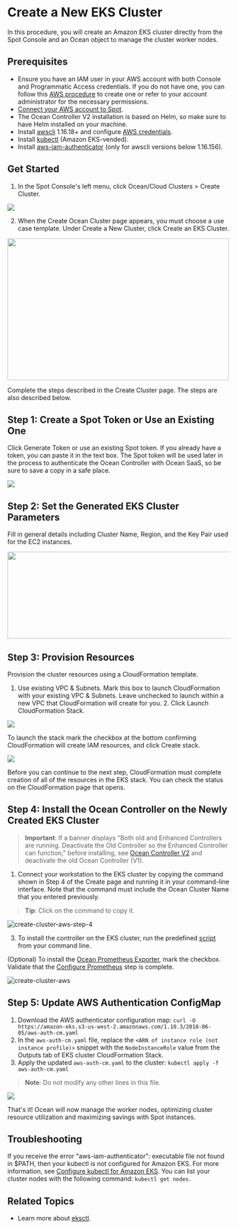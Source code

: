# Create a New EKS Cluster

In this procedure, you will create an Amazon EKS cluster directly from the Spot Console and an Ocean object to manage the cluster worker nodes.

## Prerequisites

- Ensure you have an IAM user in your AWS account with both Console and Programmatic Access credentials. If you do not have one, you can follow this [AWS procedure](https://docs.aws.amazon.com/IAM/latest/UserGuide/id_users_create.html) to create one or refer to your account administrator for the necessary permissions.
- [Connect your AWS account to Spot](connect-your-cloud-provider/aws-account).
- The Ocean Controller V2 installation is based on Helm, so make sure to have Helm installed on your machine.
- Install [awscli](https://docs.aws.amazon.com/cli/latest/userguide/installing.html) 1.16.18+ and configure [AWS credentials](https://docs.aws.amazon.com/cli/latest/userguide/cli-configure-quickstart.html#cli-configure-quickstart-config).
- Install [kubectl](https://docs.aws.amazon.com/eks/latest/userguide/install-kubectl.html) (Amazon EKS-vended).
- Install [aws-iam-authenticator](https://docs.aws.amazon.com/eks/latest/userguide/install-aws-iam-authenticator.html) (only for awscli versions below 1.16.156).

## Get Started

1. In the Spot Console's left menu, click Ocean/Cloud Clusters > Create Cluster.

<img src="/ocean/_media/create-cluster.png" />

2. When the Create Ocean Cluster page appears, you must choose a use case template. Under Create a New Cluster, click Create an EKS Cluster.

<img src="/ocean/_media/create-new-eks.png" width="500" height="320" />

Complete the steps described in the Create Cluster page. The steps are also described below.

## Step 1: Create a Spot Token or Use an Existing One

Click Generate Token or use an existing Spot token. If you already have a token, you can paste it in the text box. The Spot token will be used later in the process to authenticate the Ocean Controller with Ocean SaaS, so be sure to save a copy in a safe place.

<img src="/ocean/_media/new-eks-step1.png" />

## Step 2: Set the Generated EKS Cluster Parameters

Fill in general details including Cluster Name, Region, and the Key Pair used for the EC2 instances.

<img src="/ocean/_media/new-eks-step2.png" width="600" height="196" />

## Step 3: Provision Resources

Provision the cluster resources using a CloudFormation template.

1. Use existing VPC & Subnets. Mark this box to launch CloudFormation with your existing VPC & Subnets. Leave unchecked to launch within a new VPC that CloudFormation will create for you.
   2. Click Launch CloudFormation Stack.

<img src="/ocean/_media/new-eks-step3.png" />

To launch the stack mark the checkbox at the bottom confirming CloudFormation will create IAM resources, and click Create stack.

<img src="/ocean/_media/new-eks-step3-a.png" />

Before you can continue to the next step, CloudFormation must complete creation of all of the resources in the EKS stack. You can check the status on the CloudFormation page that opens.

## Step 4: Install the Ocean Controller on the Newly Created EKS Cluster

>**Important**: If a banner displays "Both old and Enhanced Controllers are running. Deactivate the Old Controller so the Enhanced Controller can function," before installing, 
see [Ocean Controller V2](https://docs.spot.io/ocean/tutorials/ocean-controller-v2) and deactivate the old Ocean Controller (V1).

1. Connect your workstation to the EKS cluster by copying the command shown in Step 4 of the Create page and running it in your command-line interface. Note that the command must include the Ocean Cluster Name that you entered previously.

> **Tip**: Click on the command to copy it.

![create-cluster-aws-step-4](https://github.com/user-attachments/assets/f7b16531-a09a-400d-96bb-cb7382cfce7b)

3. To install the controller on the EKS cluster, run the predefined [script](https://docs.spot.io/ocean/tutorials/spot-kubernetes-controller/ocean-controller-two-install?id=install-via-script) from your command line. 

(Optional) To install the [Ocean Prometheus Exporter](ocean/tools-and-integrations/prometheus/scrape), mark the checkbox. Validate that the [Configure Prometheus](ocean/tools-and-integrations/prometheus/) step is complete.

![create-cluster-aws](https://github.com/user-attachments/assets/8bfc5da3-30ee-4819-8a00-12523f5e14ac)

## Step 5: Update AWS Authentication ConfigMap

1. Download the AWS authenticator configuration map:
   `curl -O https://amazon-eks.s3-us-west-2.amazonaws.com/1.10.3/2018-06-05/aws-auth-cm.yaml`
2. In the `aws-auth-cm.yaml` file, replace the `<ARN of instance role (not instance profile)>` snippet with the `NodeInstanceRole` value from the Outputs tab of EKS cluster CloudFormation Stack.
3. Apply the updated `aws-auth-cm.yaml` to the cluster:
   `kubectl apply -f aws-auth-cm.yaml`

> **Note**: Do not modify any other lines in this file.

<img src="/ocean/_media/new-eks-step5.png" />

That's it! Ocean will now manage the worker nodes, optimizing cluster resource utilization and maximizing savings with Spot instances.

## Troubleshooting

If you receive the error "aws-iam-authenticator": executable file not found in \$PATH, then your kubectl is not configured for Amazon EKS. For more information, see [Configure kubectl for Amazon EKS](https://docs.aws.amazon.com/eks/latest/userguide/configure-kubectl.html).
You can list your cluster nodes with the following command:
`kubectl get nodes`.

##   Related Topics

- Learn more about [eksctl](https://github.com/spotinst/weaveworks-eksctl).
